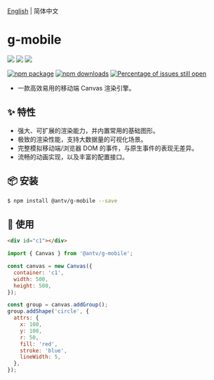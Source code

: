 [English](./README.md) | 简体中文

# g-mobile

[![](https://img.shields.io/travis/antvis/g.svg)](https://travis-ci.org/antvis/g)
![](https://img.shields.io/badge/language-javascript-red.svg)
![](https://img.shields.io/badge/license-MIT-000000.svg)

[![npm package](https://img.shields.io/npm/v/@antv/g-canvas.svg)](https://www.npmjs.com/package/@antv/g-mobile)
[![npm downloads](http://img.shields.io/npm/dm/@antv/g-canvas.svg)](https://npmjs.org/package/@antv/g-mobile)
[![Percentage of issues still open](http://isitmaintained.com/badge/open/antvis/g.svg)](http://isitmaintained.com/project/antvis/g 'Percentage of issues still open')

- 一款高效易用的移动端 Canvas 渲染引擎。

## ✨ 特性

- 强大、可扩展的渲染能力，并内置常用的基础图形。
- 极致的渲染性能，支持大数据量的可视化场景。
- 完整模拟移动端/浏览器 DOM 的事件，与原生事件的表现无差异。
- 流畅的动画实现，以及丰富的配置接口。

## 📦 安装

```bash
$ npm install @antv/g-mobile --save
```

## 🔨 使用

```html
<div id="c1"></div>
```

```js
import { Canvas } from '@antv/g-mobile';

const canvas = new Canvas({
  container: 'c1',
  width: 500,
  height: 500,
});

const group = canvas.addGroup();
group.addShape('circle', {
  attrs: {
    x: 100,
    y: 100,
    r: 50,
    fill: 'red',
    stroke: 'blue',
    lineWidth: 5,
  },
});
```

